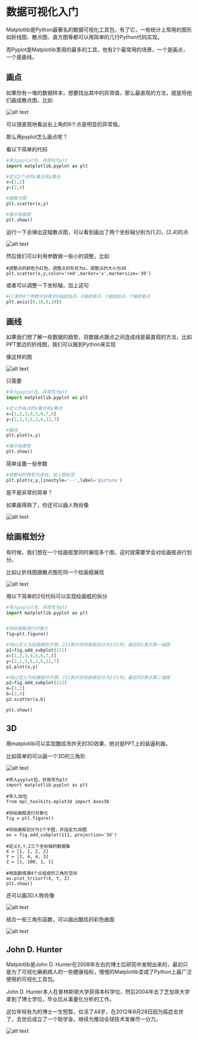 # 数据可视化入门

Matplotlib是Python最著名的数据可视化工具包，有了它，一些统计上常用的图形如折线图、散点图、直方图等都可以用简单的几行Python代码实现。

而Pyplot是Matplotlib里用的最多的工具，他有2个最常用的场景，一个是画点，一个是画线。

## 画点
如果你有一堆的数据样本，想要找出其中的异常值，那么最直观的方法，就是将他们画成散点图，比如

![alt text](images/1.png)

可以很直观地看出右上角的6个点是明显的异常值。

那么用pyplot怎么画点呢？

看以下简单的代码

```python
#导入pyplot包，并简写为plt
import matplotlib.pyplot as plt

#定义2个点的x集合和y集合
x=[1,2]
y=[2,4]

#画散点图
plt.scatter(x,y)

#展示绘画框
plt.show()
```

运行一下会弹出这幅散点图，可以看到画出了两个坐标轴分别为[1,2]，[2,4]的点

![alt text](images/2.png)


然后我们可以利用参数做一些小的调整，比如

```
#调整点的颜色为红色，调整点的形状为x，调整点的大小为30
plt.scatter(x,y,color='red',marker='x',markersize='30')
```

或者可以调整一下坐标轴，加上这句

```python
#[]里的4个参数分别表示X轴起始点，X轴结束点，Y轴起始点，Y轴结束点
plt.axis([0,10,0,10])
```

## 画线
如果我们想了解一些数据的趋势，将数据点跟点之间连成线是最直观的方法，比如PPT里边的折线图，我们可以搬到Python来实现


像这样的图

![alt text](images/3.png)

只需要

```python
#导入pyplot包，并简写为plt
import matplotlib.pyplot as plt

#定义所有点的x集合和y集合
x=[1,2,3,4,5,6,7,8]
y=[2,1,3,5,2,6,12,7]

#画线
plt.plot(x,y)

#展示绘画框
plt.show()
```

简单设置一些参数

```python
#调整线的类型为虚线，加上图标签
plt.plot(x,y,linestyle='--',label='picture')
```

是不是非常的简单？

如果画得熟了，你还可以画人物肖像

![alt text](images/4.png)

## 绘画框划分

有时候，我们想在一个绘画框里同时展现多个图，这时就需要学会对绘画框进行划分。

比如让折线图跟散点图在同一个绘画框展现

![alt text](images/5.png)

用以下简单的2句代码可以实现绘画框的拆分

```python
#导入pyplot包，并简写为plt
import matplotlib.pyplot as plt


#将绘画框进行对象化
fig=plt.figure()

#将p1定义为绘画框的子图，211表示将绘画框划分为2行1列，最后的1表示第一幅图
p1=fig.add_subplot(211)
x=[1,2,3,4,5,6,7,8]
y=[2,1,3,5,2,6,12,7]
p1.plot(x,y)

#将p2定义为绘画框的子图，211表示将绘画框划分为2行1列，最后的2表示第二幅图
p2=fig.add_subplot(212)
a=[1,2]
b=[2,4]
p2.scatter(a,b)

plt.show()
```

## 3D
用matplotlib可以实现酷炫吊炸天的3D效果，绝对是PPT上的装逼利器。

比如简单的可以画一个3D的三角形

![alt text](images/6.png)

```
#导入pyplot包，并简写为plt
import matplotlib.pyplot as plt

#导入3D包
from mpl_toolkits.mplot3d import Axes3D

#将绘画框进行对象化
fig = plt.figure()

#将绘画框划分为1个子图，并指定为3D图
ax = fig.add_subplot(111, projection='3d')

#定义X,Y,Z三个坐标轴的数据集
X = [1, 1, 2, 2]
Y = [3, 4, 4, 3]
Z = [1, 100, 1, 1]

#用函数填满4个点组成的三角形空间
ax.plot_trisurf(X, Y, Z)
plt.show()
```

还可以画3D人物肖像


![alt text](images/7.png)

结合一些三角形函数，可以画出酷炫的彩色曲面

![alt text](images/8.png)

## John D. Hunter
Matplotlib是John D. Hunter在2008年左右的博士后研究中发明出来的，最初只是为了可视化癞痢病人的一些健康指标，慢慢的Matplotlib变成了Python上最广泛使用的可视化工具包。

John D. Hunter本人在普林斯顿大学获得本科学位，然后2004年去了芝加哥大学拿到了博士学位，毕业后从事量化分析的工作。

这位年轻有为的博士一生短暂，仅活了44岁，在2012年8月28日因为癌症去世了，去世后成立了一个助学金，继续为推动全球技术发展尽一分力。


![alt text](images/9.png)
